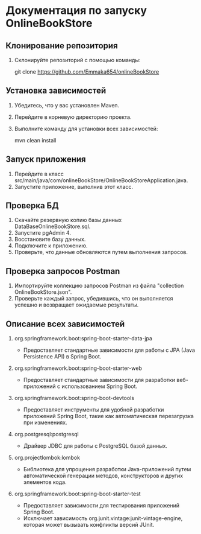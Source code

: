 # Документация по запуску OnlineBookStore

## Клонирование репозитория
1. Склонируйте репозиторий с помощью команды:
   
   git clone https://github.com/Emmaka654/onlineBookStore
   

## Установка зависимостей
1. Убедитесь, что у вас установлен Maven.
2. Перейдите в корневую директорию проекта.
3. Выполните команду для установки всех зависимостей:
   
   mvn clean install
   

## Запуск приложения
1. Перейдите в класс src/main/java/com/onlineBookStore/OnlineBookStoreApplication.java.
2. Запустите приложение, выполнив этот класс.

## Проверка БД
1. Скачайте резервную копию базы данных DataBaseOnlineBookStore.sql.
2. Запустите pgAdmin 4.
3. Восстановите базу данных.
4. Подключите к приложению.
5. Проверьте, что данные обновляются путем выполнения запросов.
   
## Проверка запросов Postman
1. Импортируйте коллекцию запросов Postman из файла "collection OnlineBookStore.json".
2. Проверьте каждый запрос, убедившись, что он выполняется успешно и возвращает ожидаемые результаты.

## Описание всех зависимостей
1. org.springframework.boot:spring-boot-starter-data-jpa
   - Предоставляет стандартные зависимости для работы с JPA (Java Persistence API) в Spring Boot.

2. org.springframework.boot:spring-boot-starter-web
   - Предоставляет стандартные зависимости для разработки веб-приложений с использованием Spring Boot.

3. org.springframework.boot:spring-boot-devtools
   - Предоставляет инструменты для удобной разработки приложений Spring Boot, такие как автоматическая перезагрузка при изменениях.

4. org.postgresql:postgresql
   - Драйвер JDBC для работы с PostgreSQL базой данных.

5. org.projectlombok:lombok
   - Библиотека для упрощения разработки Java-приложений путем автоматической генерации методов, конструкторов и других элементов кода.

6. org.springframework.boot:spring-boot-starter-test
   - Предоставляет зависимости для тестирования приложений Spring Boot.
   - Исключает зависимость org.junit.vintage:junit-vintage-engine, которая может вызывать конфликты версий JUnit.
